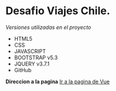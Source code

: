 # Desafio Viajes Chile.

*Versiones utilizadas en el proyecto*

- HTML5
- CSS
- JAVASCRIPT
- BOOTSTRAP v5.3
- JQUERY v3.7.1
- GitHub

**Direccion a la pagina** 
  [Ir a la pagina de Vue](https://nicoleandreac983.github.io/viajeschile/)
